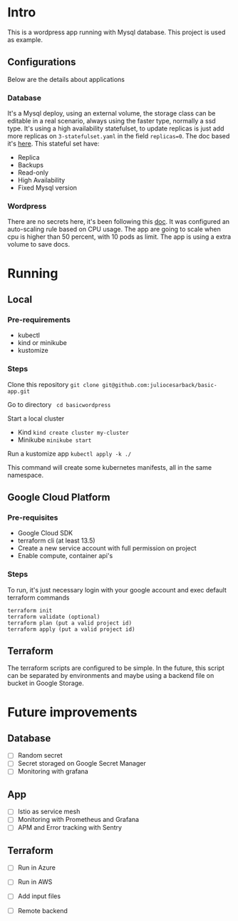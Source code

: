 # Intro
This is a wordpress app running with Mysql database. This project is used as example.

## Configurations
Below are the details about applications

### Database
It's a Mysql deploy, using an external volume, the storage class can be editable in a real scenario, always using the faster type, normally a ssd type.
It's using a high availability statefulset, to update replicas is just add more replicas on `3-statefulset.yaml` in the field `replicas=0`.
The doc based it's [here](https://kubernetes.io/docs/tasks/run-application/run-replicated-stateful-application/).
This stateful set have:
  - Replica
  - Backups
  - Read-only
  - High Availability
  - Fixed Mysql version


### Wordpress
There are no secrets here, it's been following this [doc](https://kubernetes.io/docs/tutorials/stateful-application/mysql-wordpress-persistent-volume/).
It was configured an auto-scaling rule based on CPU usage. The app are going to scale when cpu is higher than 50 percent, with 10 pods as limit.
The app is using a extra volume to save docs.

# Running
## Local
### Pre-requirements
  - kubectl
  - kind or minikube
  - kustomize

### Steps
Clone this repository
`git clone git@github.com:juliocesarback/basic-app.git`

Go to directory
` cd basicwordpress`

Start a local cluster
  - Kind
  `kind create cluster my-cluster`
  - Minikube
  `minikube start`

Run a kustomize app
  `kubectl apply -k ./`

This command will create some kubernetes manifests, all in the same namespace.

## Google Cloud Platform
### Pre-requisites
  - Google Cloud SDK
  - terraform cli (at least 13.5)
  - Create a new service account with full permission on project
  - Enable compute, container api's

### Steps
To run, it's just necessary login with your google account and exec default terraform commands
```
terraform init
terraform validate (optional)
terraform plan (put a valid project id)
terraform apply (put a valid project id)
```

## Terraform
The terraform scripts are configured to be simple. In the future, this script can be separated by environments and maybe using a backend file on bucket in Google Storage.

# Future improvements

## Database
  - [ ] Random secret
  - [ ] Secret storaged on Google Secret Manager
  - [ ] Monitoring with grafana

## App
  - [ ] Istio as service mesh
  - [ ] Monitoring with Prometheus and Grafana
  - [ ] APM and Error tracking with Sentry

## Terraform
  - [ ] Run in Azure
  - [ ] Run in AWS
  - [ ] Add input files
  - [ ] Remote backend

